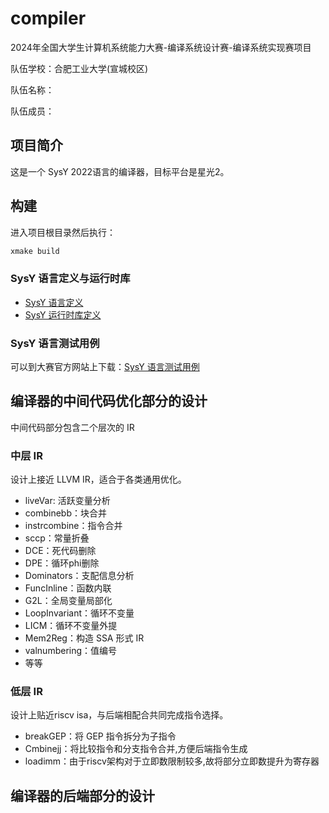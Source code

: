 # compiler
2024年全国大学生计算机系统能力大赛-编译系统设计赛-编译系统实现赛项目

队伍学校：合肥工业大学(宣城校区)

队伍名称：

队伍成员：

## 项目简介

这是一个 SysY 2022语言的编译器，目标平台是星光2。
## 构建

进入项目根目录然后执行：

```bash
xmake build
```

### SysY 语言定义与运行时库

* [SysY 语言定义](https://gitlab.eduxiji.net/csc1/nscscc/compiler2023/-/blob/master/SysY2022语言定义-V1.pdf)
* [SysY 运行时库定义](https://gitlab.eduxiji.net/csc1/nscscc/compiler2023/-/blob/master/SysY2022运行时库-V1.pdf )

### SysY 语言测试用例

可以到大赛官方网站上下载：[SysY 语言测试用例](https://gitlab.eduxiji.net/csc1/nscscc/compiler2023/-/tree/master/%E5%85%AC%E5%BC%80%E6%A0%B7%E4%BE%8B%E4%B8%8E%E8%BF%90%E8%A1%8C%E6%97%B6%E5%BA%93)

## 编译器的中间代码优化部分的设计

中间代码部分包含二个层次的 IR
### 中层 IR

设计上接近 LLVM IR，适合于各类通用优化。

* liveVar: 活跃变量分析
* combinebb：块合并
* instrcombine：指令合并
* sccp：常量折叠
* DCE：死代码删除
* DPE：循环phi删除
* Dominators：支配信息分析
* FuncInline：函数内联
* G2L：全局变量局部化
* LoopInvariant：循环不变量
* LICM：循环不变量外提
* Mem2Reg：构造 SSA 形式 IR
* valnumbering：值编号
* 等等
### 低层 IR

设计上贴近riscv isa，与后端相配合共同完成指令选择。

* breakGEP：将 GEP 指令拆分为子指令
* Cmbinejj：将比较指令和分支指令合并,方便后端指令生成
* loadimm：由于riscv架构对于立即数限制较多,故将部分立即数提升为寄存器

## 编译器的后端部分的设计

